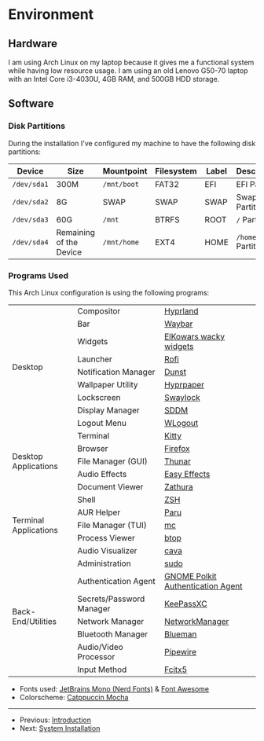 # Environment

## Hardware

I am using Arch Linux on my laptop because it gives me a functional system while having low resource usage. I am using an old Lenovo G50-70 laptop with an Intel Core i3-4030U, 4GB RAM, and 500GB HDD storage.

## Software

### Disk Partitions

During the installation I've configured my machine to have the following
disk partitions:

| Device      | Size                    | Mountpoint  | Filesystem | Label | Description       |
| ----------- | ----------------------- | ----------- | ---------- | ----- | ----------------- |
| `/dev/sda1` | 300M                    | `/mnt/boot` | FAT32      | EFI   | EFI Partition     |
| `/dev/sda2` | 8G                      | SWAP        | SWAP       | SWAP  | Swap Partition    |
| `/dev/sda3` | 60G                     | `/mnt`      | BTRFS      | ROOT  | `/` Partition     |
| `/dev/sda4` | Remaining of the Device | `/mnt/home` | EXT4       | HOME  | `/home` Partition |

### Programs Used

This Arch Linux configuration is using the following programs:

<div align="center">
  <table>
    <tbody>
      <tr>
        <td rowspan="9">Desktop</td>
        <td>Compositor</td>
        <td><a href="https://hyprland.org/">Hyprland</a></td>
      </tr>
      <tr>
        <td>Bar</td>
        <td><a href="https://github.com/Alexays/Waybar">Waybar</a></td>
      </tr>
      <tr>
        <td>Widgets</td>
        <td>
          <a href="https://github.com/elkowar/eww">ElKowars wacky widgets</a>
        </td>
      </tr>
      <tr>
        <td>Launcher</td>
        <td><a href="https://github.com/lbonn/rofi">Rofi</a></td>
      </tr>
      <tr>
        <td>Notification Manager</td>
        <td><a href="https://github.com/dunst-project/dunst">Dunst</a></td>
      </tr>
      <tr>
        <td>Wallpaper Utility</td>
        <td><a href="https://github.com/hyprwm/hyprpaper">Hyprpaper</a></td>
      </tr>
      <tr>
        <td>Lockscreen</td>
        <td>
          <a href="https://github.com/jirutka/swaylock-effects">Swaylock</a>
        </td>
      </tr>
      <tr>
        <td>Display Manager</td>
        <td><a href="https://github.com/sddm/sddm">SDDM</a></td>
      </tr>
      <tr>
        <td>Logout Menu</td>
        <td><a href="https://github.com/ArtsyMacaw/wlogout">WLogout</a></td>
      </tr>
      <tr>
        <td rowspan="5">Desktop Applications</td>
        <td>Terminal</td>
        <td><a href="https://sw.kovidgoyal.net/kitty/">Kitty</a></td>
      </tr>
      <tr>
        <td>Browser</td>
        <td><a href="https://firefox.com/">Firefox</a></td>
      </tr>
      <tr>
        <td>File Manager (GUI)</td>
        <td>
          <a href="https://docs.xfce.org/xfce/thunar/start">Thunar</a>
        </td>
      </tr>
      <tr>
        <td>Audio Effects</td>
        <td>
          <a href="https://github.com/wwmm/easyeffects">Easy Effects</a>
        </td>
      </tr>
      <tr>
        <td>Document Viewer</td>
        <td><a href="https://pwmt.org/projects/zathura">Zathura</a></td>
      </tr>
      <tr>
        <td rowspan="5">Terminal Applications</td>
        <td>Shell</td>
        <td><a href="https://www.zsh.org/">ZSH</a></td>
      </tr>
      <tr>
        <td>AUR Helper</td>
        <td><a href="https://github.com/Morganamilo/paru">Paru</a></td>
      </tr>
      <tr>
        <td>File Manager (TUI)</td>
        <td><a href="https://midnight-commander.org/">mc</a></td>
      </tr>
      <tr>
        <td>Process Viewer</td>
        <td><a href="https://github.com/aristocratos/btop">btop</a></td>
      </tr>
      <tr>
        <td>Audio Visualizer</td>
        <td><a href="https://github.com/karlstav/cava">cava</a></td>
      </tr>
      <tr>
        <td rowspan="7">Back-End/Utilities</td>
        <td>Administration</td>
        <td><a href="https://www.sudo.ws/sudo/">sudo</a></td>
      </tr>
      <tr>
        <td>Authentication Agent</td>
        <td>
          <a href="https://gitlab.gnome.org/Archive/policykit-gnome"
            >GNOME Polkit Authentication Agent</a
          >
        </td>
      </tr>
      <tr>
        <td>Secrets/Password Manager</td>
        <td><a href="https://keepassxc.org/">KeePassXC</a></td>
      </tr>
      <tr>
        <td>Network Manager</td>
        <td><a href="https://networkmanager.dev/">NetworkManager</a></td>
      </tr>
      <tr>
        <td>Bluetooth Manager</td>
        <td>
          <a href="https://github.com/blueman-project/blueman">Blueman</a>
        </td>
      </tr>
      <tr>
        <td>Audio/Video Processor</td>
        <td><a href="https://pipewire.org">Pipewire</a></td>
      </tr>
      <tr>
        <td>Input Method</td>
        <td><a href="https://github.com/fcitx/fcitx5">Fcitx5</a></td>
      </tr>
    </tbody>
  </table>
</div>

- Fonts used: [JetBrains Mono (Nerd Fonts)](https://github.com/ryanoasis/nerd-fonts) & [Font Awesome](https://fontawesome.com/)
- Colorscheme: [Catppuccin Mocha](https://github.com/catppuccin/catppuccin)

---

- Previous: [Introduction](../Arch%20Linux.md)
- Next: [System Installation](System%20Installation.md)
